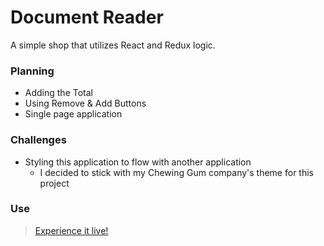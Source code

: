 # Document Reader

A simple shop that utilizes React and Redux logic.

### Planning

* Adding the Total
* Using Remove & Add Buttons
* Single page application

### Challenges

* Styling this application to flow with another application
    * I decided to stick with my Chewing Gum company's theme for this project

### Use

> [Experience it live!](http://teambekbek-chewing-gum-shop.surge.sh/)    
